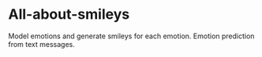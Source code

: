 # All-about-smileys
Model emotions and generate smileys for each emotion. Emotion prediction from text messages.
